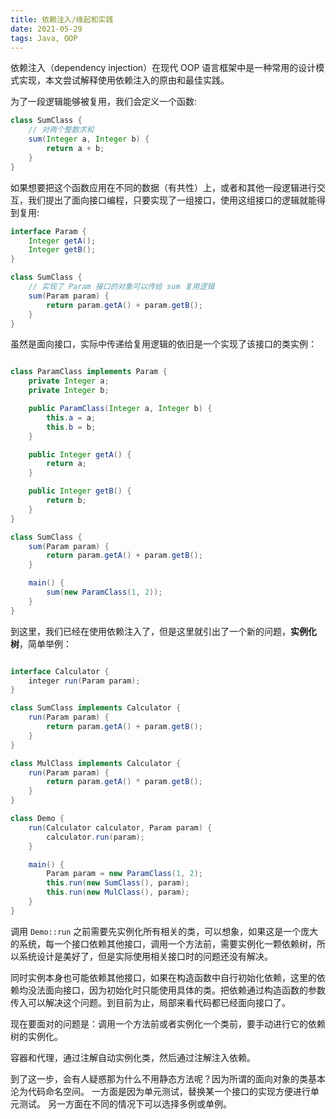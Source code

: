 ```yaml
---
title: 依赖注入/缘起和实践
date: 2021-05-29
tags: Java, OOP
---
```


依赖注入（dependency injection）在现代 OOP 语言框架中是一种常用的设计模式实现，本文尝试解释使用依赖注入的原由和最佳实践。

为了一段逻辑能够被复用，我们会定义一个函数:

```java
class SumClass {
    // 对两个整数求和
    sum(Integer a, Integer b) {
        return a + b;
    }
}
```

如果想要把这个函数应用在不同的数据（有共性）上，或者和其他一段逻辑进行交互，我们提出了面向接口编程，只要实现了一组接口，使用这组接口的逻辑就能得到复用:

```java
interface Param {
    Integer getA();
    Integer getB();
}

class SumClass {
    // 实现了 Param 接口的对象可以传给 sum 复用逻辑
    sum(Param param) {
        return param.getA() + param.getB();
    }
}
```

虽然是面向接口，实际中传递给复用逻辑的依旧是一个实现了该接口的类实例：

```java

class ParamClass implements Param {
    private Integer a;
    private Integer b;

    public ParamClass(Integer a, Integer b) {
        this.a = a;
        this.b = b;
    }

    public Integer getA() {
        return a;
    }

    public Integer getB() {
        return b;
    }
}

class SumClass {
    sum(Param param) {
        return param.getA() + param.getB();
    }

    main() {
        sum(new ParamClass(1, 2));
    }
}
```

到这里，我们已经在使用依赖注入了，但是这里就引出了一个新的问题，**实例化树**，简单举例：

```java

interface Calculator {
    integer run(Param param);
}

class SumClass implements Calculator {
    run(Param param) {
        return param.getA() + param.getB();
    }
}

class MulClass implements Calculator {
    run(Param param) {
        return param.getA() * param.getB();
    }
}

class Demo {
    run(Calculator calculator, Param param) {
        calculator.run(param);
    }

    main() {
        Param param = new ParamClass(1, 2);
        this.run(new SumClass(), param);
        this.run(new MulClass(), param);
    }
}

```

调用 `Demo::run` 之前需要先实例化所有相关的类，可以想象，如果这是一个庞大的系统，每一个接口依赖其他接口，调用一个方法前，需要实例化一颗依赖树，所以系统设计是美好了，但是实际使用相关接口时的问题还没有解决。

同时实例本身也可能依赖其他接口，如果在构造函数中自行初始化依赖，这里的依赖均没法面向接口，因为初始化时只能使用具体的类。把依赖通过构造函数的参数传入可以解决这个问题。到目前为止，局部来看代码都已经面向接口了。

现在要面对的问题是：调用一个方法前或者实例化一个类前，要手动进行它的依赖树的实例化。

容器和代理，通过注解自动实例化类，然后通过注解注入依赖。

到了这一步，会有人疑惑那为什么不用静态方法呢？因为所谓的面向对象的类基本沦为代码命名空间。
一方面是因为单元测试，替换某一个接口的实现方便进行单元测试。
另一方面在不同的情况下可以选择多例或单例。
